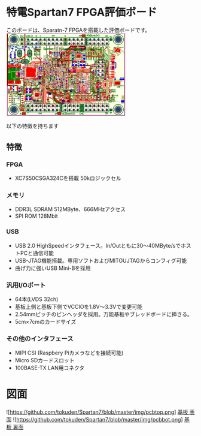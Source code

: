 # 特電Spartan7 FPGA評価ボード
このボードは、Sparatn-7 FPGAを搭載した評価ボードです。
<img src="https://github.com/tokuden/Spartan7/blob/master/img/pcball.png" width="320">

以下の特徴を持ちます

## 特徴
### FPGA
- XC7S50CSGA324Cを搭載 50kロジックセル

### メモリ
- DDR3L SDRAM 512MByte、666MHzアクセス
- SPI ROM 128Mbit

### USB
- USB 2.0 HighSpeedインタフェース。In/Outともに30～40MByte/sでホストPCと通信可能
- USB-JTAG機能搭載。専用ソフトおよびMITOUJTAGからコンフィグ可能
- 曲げ力に強いUSB Mini-Bを採用

### 汎用I/Oポート
- 64本(LVDS 32ch)
- 基板上側と基板下側でVCCIOを1.8V～3.3Vで変更可能
- 2.54mmピッチのピンヘッダを採用。万能基板やブレッドボードに挿さる。
- 5cm×7cmのカードサイズ

### その他のインタフェース
- MIPI CSI (Raspbery Piカメラなどを接続可能)
- Micro SDカードスロット
- 100BASE-TX LAN用コネクタ

# 図面
![https://github.com/tokuden/Spartan7/blob/master/img/pcbtop.png]
[基板 表面](https://github.com/tokuden/Spartan7/blob/master/pcb/TOP.pdf)
![https://github.com/tokuden/Spartan7/blob/master/img/pcbbot.png]
[基板 裏面](https://github.com/tokuden/Spartan7/blob/master/pcb/BOT.pdf)

